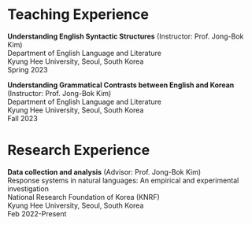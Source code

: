 # Teaching Experience
**Understanding English Syntactic Structures** (Instructor: Prof. Jong-Bok Kim)\
Department of English Language and Literature\
Kyung Hee University, Seoul, South Korea\
Spring 2023

**Understanding Grammatical Contrasts between English and Korean** (Instructor: Prof. Jong-Bok Kim)\
Department of English Language and Literature\
Kyung Hee University, Seoul, South Korea\
Fall 2023


# Research Experience
**Data collection and analysis** (Advisor: Prof. Jong-Bok Kim)\
Response systems in natural languages: An empirical and experimental investigation\
National Research Foundation of Korea (KNRF)\
Kyung Hee University, Seoul, South Korea\
Feb 2022-Present
